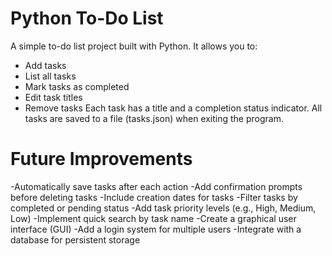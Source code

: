 # Python To-Do List
A simple to-do list project built with Python. It allows you to:
- Add tasks
- List all tasks
- Mark tasks as completed
- Edit task titles
- Remove tasks
Each task has a title and a completion status indicator.
All tasks are saved to a file (tasks.json) when exiting the program.

# Future Improvements
-Automatically save tasks after each action
-Add confirmation prompts before deleting tasks
-Include creation dates for tasks
-Filter tasks by completed or pending status
-Add task priority levels (e.g., High, Medium, Low)
-Implement quick search by task name
-Create a graphical user interface (GUI)
-Add a login system for multiple users
-Integrate with a database for persistent storage
